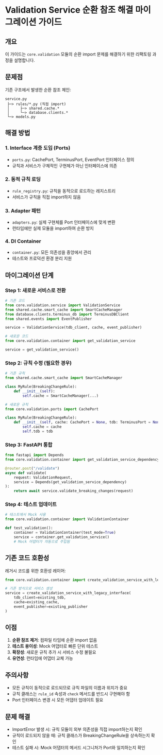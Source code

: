 # Validation Service 순환 참조 해결 마이그레이션 가이드

## 개요
이 가이드는 `core.validation` 모듈의 순환 import 문제를 해결하기 위한 리팩토링 과정을 설명합니다.

## 문제점
기존 구조에서 발생한 순환 참조 체인:
```
service.py
 ├─> rules/*.py (직접 import)
 │     ├─> shared.cache.*
 │     └─> database.clients.*
 └─> models.py
```

## 해결 방법

### 1. Interface 계층 도입 (Ports)
- `ports.py`: CachePort, TerminusPort, EventPort 인터페이스 정의
- 규칙과 서비스가 구체적인 구현체가 아닌 인터페이스에 의존

### 2. 동적 규칙 로딩
- `rule_registry.py`: 규칙을 동적으로 로드하는 레지스트리
- 서비스가 규칙을 직접 import하지 않음

### 3. Adapter 패턴
- `adapters.py`: 실제 구현체를 Port 인터페이스에 맞게 변환
- 런타임에만 실제 모듈을 import하여 순환 방지

### 4. DI Container
- `container.py`: 모든 의존성을 중앙에서 관리
- 테스트와 프로덕션 환경 분리 지원

## 마이그레이션 단계

### Step 1: 새로운 서비스로 전환
```python
# 기존 코드
from core.validation.service import ValidationService
from shared.cache.smart_cache import SmartCacheManager
from database.clients.terminus_db import TerminusDBClient
from shared.events import EventPublisher

service = ValidationService(tdb_client, cache, event_publisher)

# 새로운 코드
from core.validation.container import get_validation_service

service = get_validation_service()
```

### Step 2: 규칙 수정 (필요한 경우)
```python
# 기존 규칙
from shared.cache.smart_cache import SmartCacheManager

class MyRule(BreakingChangeRule):
    def __init__(self):
        self.cache = SmartCacheManager(...)

# 새로운 규칙
from core.validation.ports import CachePort

class MyRule(BreakingChangeRule):
    def __init__(self, cache: CachePort = None, tdb: TerminusPort = None):
        self.cache = cache
        self.tdb = tdb
```

### Step 3: FastAPI 통합
```python
from fastapi import Depends
from core.validation.container import get_validation_service_dependency

@router.post("/validate")
async def validate(
    request: ValidationRequest,
    service = Depends(get_validation_service_dependency)
):
    return await service.validate_breaking_changes(request)
```

### Step 4: 테스트 업데이트
```python
# 테스트에서 Mock 사용
from core.validation.container import ValidationContainer

def test_validation():
    container = ValidationContainer(test_mode=True)
    service = container.get_validation_service()
    # Mock 어댑터가 자동으로 주입됨
```

## 기존 코드 호환성

레거시 코드를 위한 호환성 레이어:
```python
from core.validation.container import create_validation_service_with_legacy_interface

# 기존 방식으로 서비스 생성
service = create_validation_service_with_legacy_interface(
    tdb_client=existing_tdb,
    cache=existing_cache,
    event_publisher=existing_publisher
)
```

## 이점
1. **순환 참조 제거**: 컴파일 타임에 순환 import 없음
2. **테스트 용이성**: Mock 어댑터로 빠른 단위 테스트
3. **확장성**: 새로운 규칙 추가 시 서비스 수정 불필요
4. **유연성**: 런타임에 어댑터 교체 가능

## 주의사항
- 모든 규칙이 동적으로 로드되므로 규칙 파일의 이름과 위치가 중요
- 규칙 클래스는 `rule_id` 속성과 `check` 메서드를 반드시 구현해야 함
- Port 인터페이스 변경 시 모든 어댑터 업데이트 필요

## 문제 해결
- ImportError 발생 시: 규칙 모듈이 외부 의존성을 직접 import하는지 확인
- 규칙이 로드되지 않을 때: 규칙 클래스가 BreakingChangeRule을 상속하는지 확인
- 테스트 실패 시: Mock 어댑터의 메서드 시그니처가 Port와 일치하는지 확인